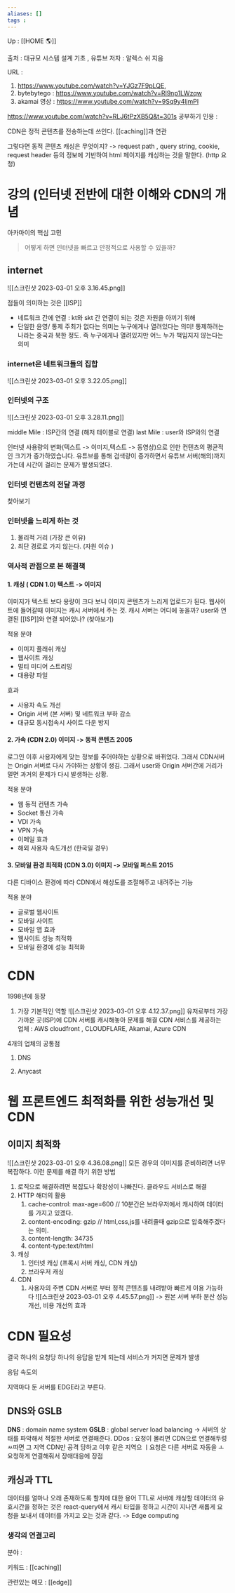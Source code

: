 ```yaml
---
aliases: []
tags : 
---
```

Up : [[HOME 🌎]]

출처 : 대규모 시스템 설계 기초 , 유튜브
저자 : 알렉스 쉬 지음

URL :
1. https://www.youtube.com/watch?v=YJGz7F9pLQE,
2. bytebytego : https://www.youtube.com/watch?v=RI9np1LWzqw
3. akamai 영상 : https://www.youtube.com/watch?v=9Sq9y4ljmPI


https://www.youtube.com/watch?v=RLJ6tPzXB5Q&t=301s
공부하기 
인용 : 

CDN은 정적 콘텐츠를 전송하는데 쓰인다. [[caching]]과 연관


그렇다면 동적 콘텐츠 캐싱은 무엇이지? 
-> request path , query string, cookie, request header 등의 정보에 기반하여 html 페이지를 캐싱하는 것을 말한다. (http 요청)

# 강의 (인터넷 전반에 대한 이해와 CDN의 개념


아카마이의 핵심 고민 
> 어떻게 하면 인터넷을 빠르고 안정적으로 사용할 수 있을까? 

## internet
![[스크린샷 2023-03-01 오후 3.16.45.png]]

점들이 의미하는 것은 [[ISP]]

- 네트워크 간에 연결 : kt와 skt 간 연결이 되는 것은 자원을 아끼기 위해 
- 단일한 윤영/ 통제 주최가 없다는 의미는 누구에게나 열려있다는 의미! 통제하려는 나라는 중국과 북한 정도. 즉 누구에게나 열려있지만 어느 누가 책임지지 않는다는 의미

### internet은 네트워크들의 집합
![[스크린샷 2023-03-01 오후 3.22.05.png]]


### 인터넷의 구조 
![[스크린샷 2023-03-01 오후 3.28.11.png]]

middle Mile : ISP간의 연결 (해저 테이블로 연결)
last Mile : user와 ISP와의 연결

인터넷 사용량의 변화(텍스트 -> 이미지,텍스트 -> 동영상)으로 인한 컨텐츠의 평균적인 크기가 증가하였습니다. 유튜브를 통해 검색량이 증가하면서 유튜브 서버(해외)까지 가는데 시간이 걸리는 문제가 발생되었다. 


### 인터넷 컨텐츠의 전달 과정 

찾아보기 


### 인터넷을 느리게 하는 것 
1. 물리적 거리 (가장 큰 이유)
2. 최단 경로로 가지 않는다. (자원 이슈 )


### 역사적 관점으로 본 해결책
#### 1.  캐싱 ( CDN 1.0) 텍스트 -> 이미지 
이미지가 텍스트 보다 용량이 크다 보니 이미지 콘텐츠가 느리게 업로드가 된다. 웹사이트에 들어갈때 이미지는 캐시 서버에서 주는 것. 캐시 서버는 어디에 놓을까? user와 연결된 [[ISP]]와 연결 되어있나? (찾아보기)

적용 분야 
- 이미지 플래쉬 캐싱
- 웹사이트 캐싱
- 멀티 미디어 스트리밍
- 대용량 파일

효과
- 사용자 속도 개선
- Origin 서버 (본 서버) 및 네트워크 부하 감소
- 대규모 동시접속시 사이트 다운 방지


#### 2. 가속 (CDN 2.0) 이미지 -> 동적 콘텐츠  2005  

로그인 이후 사용자에게 맞는 정보를 주어야하는 상황으로 바뀌었다. 그래서 CDN서버는 Origin 서버로 다시 가야하는 상황이 생김. 그래서 user와 Origin 서버간에 거리가 멀면 과거의 문제가 다시 발생하는 상황.


적용 분야 
- 웹 동적 컨텐츠 가속
- Socket 통신 가속
- VDI 가속
- VPN 가속
- 이메일
효과
- 해외 사용자 속도개선 (한국일 경우)


#### 3. 모바일 환경 최적화 (CDN 3.0) 이미지 -> 모바일 퍼스트 2015  
다른 디바이스 환경에 따라  CDN에서 해상도를 조절해주고 내려주는 기능 

적용 분야 
- 글로벌 웹사이트
- 모바일 사이트
- 모바일 앱
효과
- 웹사이트 성능 최적화 
- 모바일 환경에 성능 최적화 


# CDN
1998년에 등장 
1. 가장 기본적인 역할 
 ![[스크린샷 2023-03-01 오후 4.12.37.png]]
 유저로부터 가장 가까운 곳(ISP)에 CDN 서버를 캐시해놓아 문제를 해결
CDN 서비스를 제공하는 업체 : AWS cloudfront , CLOUDFLARE, Akamai, Azure CDN

 4개의 업체의 공통점 
 1. DNS

2. Anycast





# 웹 프론트엔드 최적화를 위한 성능개선 및 CDN 

## 이미지 최적화 
![[스크린샷 2023-03-01 오후 4.36.08.png]]
모든 경우의 이미지를 준비하려면 너무 복잡하다. 이런 문제를 해결 하기 위한 방법
1. 로직으로 해결하려면 복잡도나 확장성이 나빠진다. 클라우드 서비스로 해결 
2. HTTP 해더의 활용 
	1. cache-control: max-age=600 // 10분간은 브라우저에서 캐시하여 데이터를 가지고 있겠다.
	2. content-encoding: gzip // html,css,js를 내려줄때 gzip으로 압축해주겠다는 의미.
	3. content-length: 34735
	4. content-type:text/html
3. 캐싱
	1. 인터넷 캐싱 (프록시 서버 캐싱, CDN 캐싱)
	2. 브라우저 캐싱 
4. CDN
	1. 사용자의 주변 CDN 서버로 부터 정적 콘텐츠를 내려받아 빠르게 이용 가능하다
![[스크린샷 2023-03-01 오후 4.45.57.png]]
		-> 원본 서버 부하 분산 성능개선, 비용 개선의 효과 




# CDN 필요성
 결국 하나의 요청당 하나의 응답을 받게 되는데 서비스가 커지면 문제가 발생 

응답 속도의 

지역마다 둔 서버를 EDGE라고 부른다.

## DNS와 GSLB

**DNS** : domain name system 
**GSLB** : global server load balancing  -> 서버의 상태를 파악해서 적절한 서버로 연결해준다. 
DDos : 요청이 몰리면 CDN으로 연결해두렁ㅆ따면 그 지역 CDN만 공격 당하고 이후 같은 지역으 ㅣ요청은 다른 서버로 자동을 ㅗ요청하게 연결해줘서 장애대응에 장점


## 캐싱과 TTL 
데이터를 얼마나 오래 존재하도록 할지에 대한 용어 TTL로 서버에 캐싱할 데이터의 유효시간을 정하는 것은 react-query에서 캐시 타입을 정하고 시간이 지나면 새롭게 요청을 보내서 데이터를 가지고 오는 것과 같다. 
-> Edge computing 




### 생각의 연결고리
분야 :

키워드 : [[caching]]

관련있는 메모 :
[[edge]]